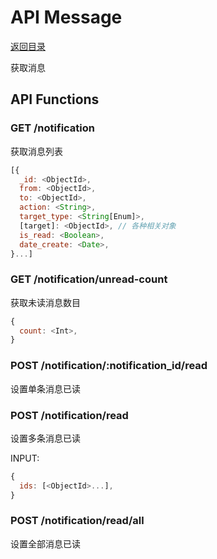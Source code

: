 # API Message

[返回目录](index.md)

获取消息

## API Functions

### GET /notification

获取消息列表

```javascript
[{
  _id: <ObjectId>,
  from: <ObjectId>,
  to: <ObjectId>,
  action: <String>,
  target_type: <String[Enum]>,
  [target]: <ObjectId>, // 各种相关对象
  is_read: <Boolean>,
  date_create: <Date>,
}...]
```

### GET /notification/unread-count

获取未读消息数目

```javascript
{
  count: <Int>,
}
```

### POST /notification/:notification_id/read

设置单条消息已读

### POST /notification/read

设置多条消息已读

INPUT:
```javascript
{
  ids: [<ObjectId>...],
}
```

### POST /notification/read/all

设置全部消息已读
